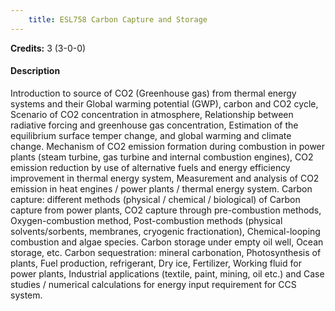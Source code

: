 ```yaml
---
    title: ESL758 Carbon Capture and Storage
---
```

**Credits:** 3 (3-0-0)



#### Description 
Introduction to source of CO2 (Greenhouse gas) from thermal energy systems and their Global warming potential (GWP), carbon and CO2 cycle, Scenario of CO2 concentration in atmosphere, Relationship between radiative forcing and greenhouse gas concentration, Estimation of the equilibrium surface temper change, and global warming and climate change. Mechanism of CO2 emission formation during combustion in power plants (steam turbine, gas turbine and internal combustion engines), CO2 emission reduction by use of alternative fuels and energy efficiency improvement in thermal energy system, Measurement and analysis of CO2 emission in heat engines / power plants / thermal energy system. Carbon capture: different methods (physical / chemical / biological) of Carbon capture from power plants, CO2 capture through pre-combustion methods, Oxygen-combustion method, Post-combustion methods (physical solvents/sorbents, membranes, cryogenic fractionation), Chemical-looping combustion and algae species. Carbon storage under empty oil well, Ocean storage, etc. Carbon sequestration: mineral carbonation, Photosynthesis of plants, Fuel production, refrigerant, Dry ice, Fertilizer, Working fluid for power plants, Industrial applications (textile, paint, mining, oil etc.) and Case studies / numerical calculations for energy input requirement for CCS system.